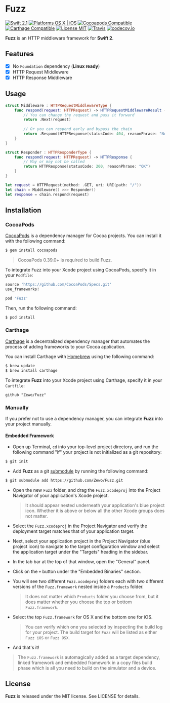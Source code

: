Fuzz
====

[![Swift 2.1](https://img.shields.io/badge/Swift-2.1-orange.svg?style=flat)](https://developer.apple.com/swift/)
[![Platforms OS X | iOS](https://img.shields.io/badge/Platforms-OS%20X%20%7C%20iOS-lightgray.svg?style=flat)](https://developer.apple.com/swift/)
[![Cocoapods Compatible](https://img.shields.io/badge/Cocoapods-Compatible-4BC51D.svg?style=flat)](https://cocoapods.org/pods/Fuzz)
[![Carthage Compatible](https://img.shields.io/badge/Carthage-Compatible-4BC51D.svg?style=flat)](https://github.com/Carthage/Carthage)
[![License MIT](https://img.shields.io/badge/License-MIT-blue.svg?style=flat)](https://github.com/Carthage/Carthage)
[![Travis](https://img.shields.io/badge/Build-Passing-4BC51D.svg?style=flat)](https://travis-ci.org/Zewo/Fuzz)
[![codecov.io](http://codecov.io/github/Zewo/Fuzz/coverage.svg?branch=master)](http://codecov.io/github/Zewo/Fuzz?branch=master)

**Fuzz** is an HTTP middleware framework for **Swift 2**.

## Features

- [x] No `Foundation` dependency (**Linux ready**)
- [x] HTTP Request Middleware
- [x] HTTP Response Middleware

## Usage

```swift
struct Middleware : HTTPRequestMiddlewareType {
    func respond(request: HTTPRequest) -> HTTPRequestMiddlewareResult {
        // You can change the request and pass it forward
        return .Next(request)
        
        // Or you can respond early and bypass the chain
        return .Respond(HTTPResponse(statusCode: 404, reasonPhrase: "Not Found"))
    }
}

struct Responder : HTTPResponderType {
    func respond(request: HTTPRequest) -> HTTPResponse {
        // May or may not be called
        return HTTPResponse(statusCode: 200, reasonPhrase: "OK")
    }
}

let request = HTTPRequest(method: .GET, uri: URI(path: "/"))
let chain = Middleware() >>> Responder()
let response = chain.respond(request)
```

## Installation

### CocoaPods

[CocoaPods](http://cocoapods.org) is a dependency manager for Cocoa projects. You can install it with the following command:

```bash
$ gem install cocoapods
```

> CocoaPods 0.39.0+ is required to build Fuzz.

To integrate Fuzz into your Xcode project using CocoaPods, specify it in your `Podfile`:

```ruby
source 'https://github.com/CocoaPods/Specs.git'
use_frameworks!

pod 'Fuzz'
```

Then, run the following command:

```bash
$ pod install
```

### Carthage

[Carthage](https://github.com/Carthage/Carthage) is a decentralized dependency manager that automates the process of adding frameworks to your Cocoa application.

You can install Carthage with [Homebrew](http://brew.sh/) using the following command:

```bash
$ brew update
$ brew install carthage
```

To integrate **Fuzz** into your Xcode project using Carthage, specify it in your `Cartfile`:

```ogdl
github "Zewo/Fuzz"
```

### Manually

If you prefer not to use a dependency manager, you can integrate **Fuzz** into your project manually.

#### Embedded Framework

- Open up Terminal, `cd` into your top-level project directory, and run the following command "if" your project is not initialized as a git repository:

```bash
$ git init
```

- Add **Fuzz** as a git [submodule](http://git-scm.com/docs/git-submodule) by running the following command:

```bash
$ git submodule add https://github.com/Zewo/Fuzz.git
```

- Open the new `Fuzz` folder, and drag the `Fuzz.xcodeproj` into the Project Navigator of your application's Xcode project.

    > It should appear nested underneath your application's blue project icon. Whether it is above or below all the other Xcode groups does not matter.

- Select the `Fuzz.xcodeproj` in the Project Navigator and verify the deployment target matches that of your application target.
- Next, select your application project in the Project Navigator (blue project icon) to navigate to the target configuration window and select the application target under the "Targets" heading in the sidebar.
- In the tab bar at the top of that window, open the "General" panel.
- Click on the `+` button under the "Embedded Binaries" section.
- You will see two different `Fuzz.xcodeproj` folders each with two different versions of the `Fuzz.framework` nested inside a `Products` folder.

    > It does not matter which `Products` folder you choose from, but it does matter whether you choose the top or bottom `Fuzz.framework`.

- Select the top `Fuzz.framework` for OS X and the bottom one for iOS.

    > You can verify which one you selected by inspecting the build log for your project. The build target for `Fuzz` will be listed as either `Fuzz iOS` or `Fuzz OSX`.

- And that's it!

> The `Fuzz.framework` is automagically added as a target dependency, linked framework and embedded framework in a copy files build phase which is all you need to build on the simulator and a device.

License
-------

**Fuzz** is released under the MIT license. See LICENSE for details.
